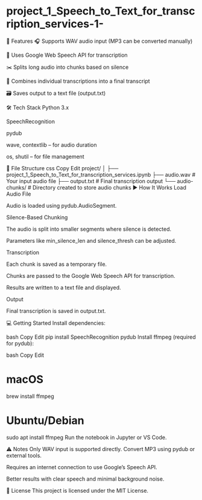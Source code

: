# project_1_Speech_to_Text_for_transcription_services-1-
📌 Features
🎧 Supports WAV audio input (MP3 can be converted manually)

🧠 Uses Google Web Speech API for transcription

✂️ Splits long audio into chunks based on silence

💬 Combines individual transcriptions into a final transcript

🗃️ Saves output to a text file (output.txt)

🛠️ Tech Stack
Python 3.x

SpeechRecognition

pydub

wave, contextlib – for audio duration

os, shutil – for file management

📁 File Structure
css
Copy
Edit
project/
│
├── project_1_Speech_to_Text_for_transcription_services.ipynb
├── audio.wav                  # Your input audio file
├── output.txt                 # Final transcription output
└── audio-chunks/             # Directory created to store audio chunks
▶️ How It Works
Load Audio File

Audio is loaded using pydub.AudioSegment.

Silence-Based Chunking

The audio is split into smaller segments where silence is detected.

Parameters like min_silence_len and silence_thresh can be adjusted.

Transcription

Each chunk is saved as a temporary file.

Chunks are passed to the Google Web Speech API for transcription.

Results are written to a text file and displayed.

Output

Final transcription is saved in output.txt.

💻 Getting Started
Install dependencies:

bash
Copy
Edit
pip install SpeechRecognition pydub
Install ffmpeg (required for pydub):

bash
Copy
Edit
# macOS
brew install ffmpeg

# Ubuntu/Debian
sudo apt install ffmpeg
Run the notebook in Jupyter or VS Code.

⚠️ Notes
Only WAV input is supported directly. Convert MP3 using pydub or external tools.

Requires an internet connection to use Google’s Speech API.

Better results with clear speech and minimal background noise.

📜 License
This project is licensed under the MIT License.
